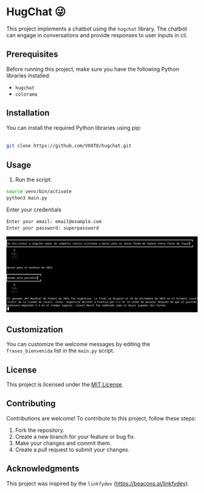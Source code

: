 # HugChat 😜

This project implements a chatbot using the `hugchat` library. The chatbot can engage in conversations and provide responses to user inputs in cli.

## Prerequisites

Before running this project, make sure you have the following Python libraries installed:

- `hugchat`
- `colorama`


## Installation

You can install the required Python libraries using pip:

```bash

git clone https://github.com/V0XTO/hugchat.git
```
## Usage


1. Run the script:

```bash
source venv/bin/activate
python3 main.py
```

Enter your credentials
```bash
Enter your email: email@example.com
Enter your password: superpassword
```
![Local Image](https://github.com/V0XTO/hugchat/blob/main/usage.png)



## Customization

You can customize the welcome messages by editing the `frases_bienvenida` list in the `main.py` script.

## License

This project is licensed under the [MIT License](LICENSE).


## Contributing

Contributions are welcome! To contribute to this project, follow these steps:

1. Fork the repository.
2. Create a new branch for your feature or bug fix.
3. Make your changes and commit them.
4. Create a pull request to submit your changes.

## Acknowledgments

This project was inspired by the `linkfydev` (https://beacons.ai/linkfydev).


